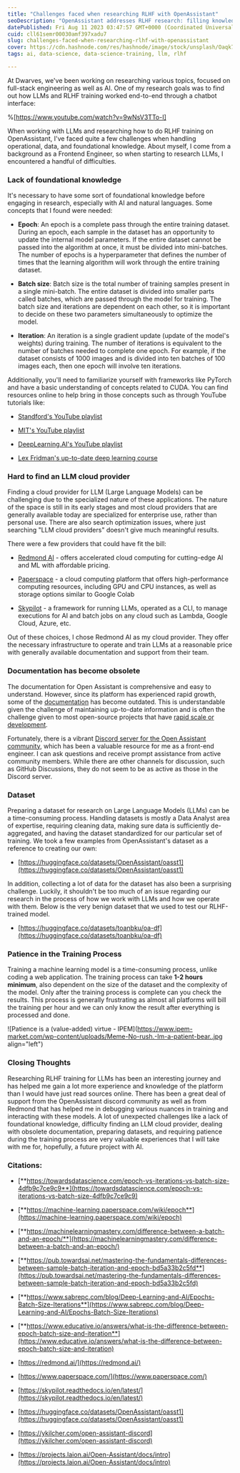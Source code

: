 ```yaml
---
title: "Challenges faced when researching RLHF with OpenAssistant"
seoDescription: "OpenAssistant addresses RLHF research: filling knowledge gaps, locating LLM cloud providers, updating documentation, and managing dataset preparation"
datePublished: Fri Aug 11 2023 03:47:57 GMT+0000 (Coordinated Universal Time)
cuid: cll61semr00030amf397xadu7
slug: challenges-faced-when-researching-rlhf-with-openassistant
cover: https://cdn.hashnode.com/res/hashnode/image/stock/unsplash/Oaqk7qqNh_c/upload/5eb8c47dd3dbdd34054c37648e61e440.jpeg
tags: ai, data-science, data-science-training, llm, rlhf

---
```


At Dwarves, we've been working on researching various topics, focused on full-stack engineering as well as AI. One of my research goals was to find out how LLMs and RLHF training worked end-to-end through a chatbot interface:

%[https://www.youtube.com/watch?v=9wNsV3TTo-I] 

When working with LLMs and researching how to do RLHF training on OpenAssistant, I've faced quite a few challenges when handling operational, data, and foundational knowledge. About myself, I come from a background as a Frontend Engineer, so when starting to research LLMs, I encountered a handful of difficulties.

### **Lack of foundational knowledge**

It's necessary to have some sort of foundational knowledge before engaging in research, especially with AI and natural languages. Some concepts that I found were needed:

* **Epoch**: An epoch is a complete pass through the entire training dataset. During an epoch, each sample in the dataset has an opportunity to update the internal model parameters. If the entire dataset cannot be passed into the algorithm at once, it must be divided into mini-batches. The number of epochs is a hyperparameter that defines the number of times that the learning algorithm will work through the entire training dataset.
    
* **Batch size**: Batch size is the total number of training samples present in a single mini-batch. The entire dataset is divided into smaller parts called batches, which are passed through the model for training. The batch size and iterations are dependent on each other, so it is important to decide on these two parameters simultaneously to optimize the model.
    
* **Iteration**: An iteration is a single gradient update (update of the model's weights) during training. The number of iterations is equivalent to the number of batches needed to complete one epoch. For example, if the dataset consists of 1000 images and is divided into ten batches of 100 images each, then one epoch will involve ten iterations.
    

Additionally, you'll need to familiarize yourself with frameworks like PyTorch and have a basic understanding of concepts related to CUDA. You can find resources online to help bring in those concepts such as through YouTube tutorials like:

* [Standford's YouTube playlist](https://www.youtube.com/playlist?list=PLoROMvodv4rMiGQp3WXShtMGgzqpfVfbU)
    
* [MIT's YouTube playlist](https://www.youtube.com/playlist?list=PLoROMvodv4rMiGQp3WXShtMGgzqpfVfbU)
    
* [DeepLearning.AI](http://DeepLearning.AI)['s YouTube playlist](https://www.youtube.com/playlist?list=PLoROMvodv4rMiGQp3WXShtMGgzqpfVfbU)
    
* [Lex Fridman's up-to-date deep learning course](https://www.youtube.com/watch?v=0VH1Lim8gL8&list=PLrAXtmErZgOeiKm4sgNOknGvNjby9efdf&ab_channel=LexFridman)
    

### **Hard to find an LLM cloud provider**

Finding a cloud provider for LLM (Large Language Models) can be challenging due to the specialized nature of these applications. The nature of the space is still in its early stages and most cloud providers that are generally available today are specialized for enterprise use, rather than personal use. There are also search optimization issues, where just searching "LLM cloud providers" doesn't give much meaningful results.

There were a few providers that could have fit the bill:

* [Redmond AI](https://redmond.ai/) - offers accelerated cloud computing for cutting-edge AI and ML with affordable pricing.
    
* [Paperspace](https://www.paperspace.com/) - a cloud computing platform that offers high-performance computing resources, including GPU and CPU instances, as well as storage options similar to Google Colab
    
* [Skypilot](https://skypilot.readthedocs.io/en/latest/) - a framework for running LLMs, operated as a CLI, to manage executions for AI and batch jobs on any cloud such as Lambda, Google Cloud, Azure, etc.
    

Out of these choices, I chose Redmond AI as my cloud provider. They offer the necessary infrastructure to operate and train LLMs at a reasonable price with generally available documentation and support from their team.

### **Documentation has become obsolete**

The documentation for Open Assistant is comprehensive and easy to understand. However, since its platform has experienced rapid growth, some of the [documentation](https://projects.laion.ai/Open-Assistant/docs/intro) has become outdated. This is understandable given the challenge of maintaining up-to-date information and is often the challenge given to most open-source projects that have [rapid scale or development](https://github.com/LAION-AI/Open-Assistant/commits/main).

Fortunately, there is a vibrant [Discord server for the Open Assistant community](https://ykilcher.com/open-assistant-discord), which has been a valuable resource for me as a front-end engineer. I can ask questions and receive prompt assistance from active community members. While there are other channels for discussion, such as GitHub Discussions, they do not seem to be as active as those in the Discord server.

### **Dataset**

Preparing a dataset for research on Large Language Models (LLMs) can be a time-consuming process. Handling datasets is mostly a Data Analyst area of expertise, requiring cleaning data, making sure data is sufficiently de-aggregated, and having the dataset standardized for our particular set of training. We took a few examples from OpenAssistant's dataset as a reference to creating our own:

* [https://huggingface.co/datasets/OpenAssistant/oasst1](https://huggingface.co/datasets/OpenAssistant/oasst1)
    

In addition, collecting a lot of data for the dataset has also been a surprising challenge. Luckily, it shouldn't be too much of an issue regarding our research in the process of how we work with LLMs and how we operate with them. Below is the very benign dataset that we used to test our RLHF-trained model.

* [https://huggingface.co/datasets/toanbku/oa-df](https://huggingface.co/datasets/toanbku/oa-df)
    

### **Patience in the Training Process**

Training a machine learning model is a time-consuming process, unlike coding a web application. The training process can take **1-2 hours minimum**, also dependent on the size of the dataset and the complexity of the model. Only after the training process is complete can you check the results. This process is generally frustrating as almost all platforms will bill the training per hour and we can only know the result after everything is processed and done.

![Patience is a (value-added) virtue - IPEM](https://www.ipem-market.com/wp-content/uploads/Meme-No-rush.-Im-a-patient-bear..jpg align="left")

### Closing Thoughts

Researching RLHF training for LLMs has been an interesting journey and has helped me gain a lot more experience and knowledge of the platform than I would have just read sources online. There has been a great deal of support from the OpenAssistant discord community as well as from Redmond that has helped me in debugging various nuances in training and interacting with these models. A lot of unexpected challenges like a lack of foundational knowledge, difficulty finding an LLM cloud provider, dealing with obsolete documentation, preparing datasets, and requiring patience during the training process are very valuable experiences that I will take with me for, hopefully, a future project with AI.

### Citations:

* [**https://towardsdatascience.com/epoch-vs-iterations-vs-batch-size-4dfb9c7ce9c9**](https://towardsdatascience.com/epoch-vs-iterations-vs-batch-size-4dfb9c7ce9c9)
    
* [**https://machine-learning.paperspace.com/wiki/epoch**](https://machine-learning.paperspace.com/wiki/epoch)
    
* [**https://machinelearningmastery.com/difference-between-a-batch-and-an-epoch/**](https://machinelearningmastery.com/difference-between-a-batch-and-an-epoch/)
    
* [**https://pub.towardsai.net/mastering-the-fundamentals-differences-between-sample-batch-iteration-and-epoch-bd5a33b2c5fd**](https://pub.towardsai.net/mastering-the-fundamentals-differences-between-sample-batch-iteration-and-epoch-bd5a33b2c5fd)
    
* [**https://www.sabrepc.com/blog/Deep-Learning-and-AI/Epochs-Batch-Size-Iterations**](https://www.sabrepc.com/blog/Deep-Learning-and-AI/Epochs-Batch-Size-Iterations)
    
* [**https://www.educative.io/answers/what-is-the-difference-between-epoch-batch-size-and-iteration**](https://www.educative.io/answers/what-is-the-difference-between-epoch-batch-size-and-iteration)
    
* [https://redmond.ai/](https://redmond.ai/)
    
* [https://www.paperspace.com/](https://www.paperspace.com/)
    
* [https://skypilot.readthedocs.io/en/latest/](https://skypilot.readthedocs.io/en/latest/)
    
* [https://huggingface.co/datasets/OpenAssistant/oasst1](https://huggingface.co/datasets/OpenAssistant/oasst1)
    
* [https://ykilcher.com/open-assistant-discord](https://ykilcher.com/open-assistant-discord)
    
* [https://projects.laion.ai/Open-Assistant/docs/intro](https://projects.laion.ai/Open-Assistant/docs/intro)